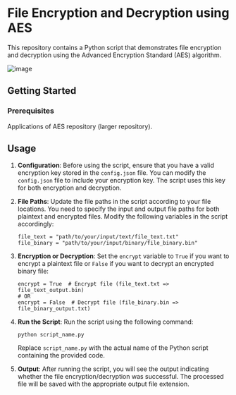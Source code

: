 # File Encryption and Decryption using AES

This repository contains a Python script that demonstrates file encryption and decryption using the Advanced Encryption Standard (AES) algorithm.

![image](https://user-images.githubusercontent.com/68826473/264472567-8c3403d3-08f4-4903-be9a-2421dabf93f1.png)

## Getting Started

### Prerequisites

Applications of AES repository (larger repository).

## Usage

1. **Configuration**: Before using the script, ensure that you have a valid encryption key stored in the `config.json` file. You can modify the `config.json` file to include your encryption key. The script uses this key for both encryption and decryption.

2. **File Paths**: Update the file paths in the script according to your file locations. You need to specify the input and output file paths for both plaintext and encrypted files. Modify the following variables in the script accordingly:

    ```
    file_text = "path/to/your/input/text/file_text.txt"
    file_binary = "path/to/your/input/binary/file_binary.bin"
    ```

3. **Encryption or Decryption**: Set the `encrypt` variable to `True` if you want to encrypt a plaintext file or `False` if you want to decrypt an encrypted binary file:

    ```
    encrypt = True  # Encrypt file (file_text.txt => file_text_output.bin)
    # OR
    encrypt = False  # Decrypt file (file_binary.bin => file_binary_output.txt)
    ```

4. **Run the Script**: Run the script using the following command:

    ```
    python script_name.py
    ```

    Replace `script_name.py` with the actual name of the Python script containing the provided code.

5. **Output**: After running the script, you will see the output indicating whether the file encryption/decryption was successful. The processed file will be saved with the appropriate output file extension.
